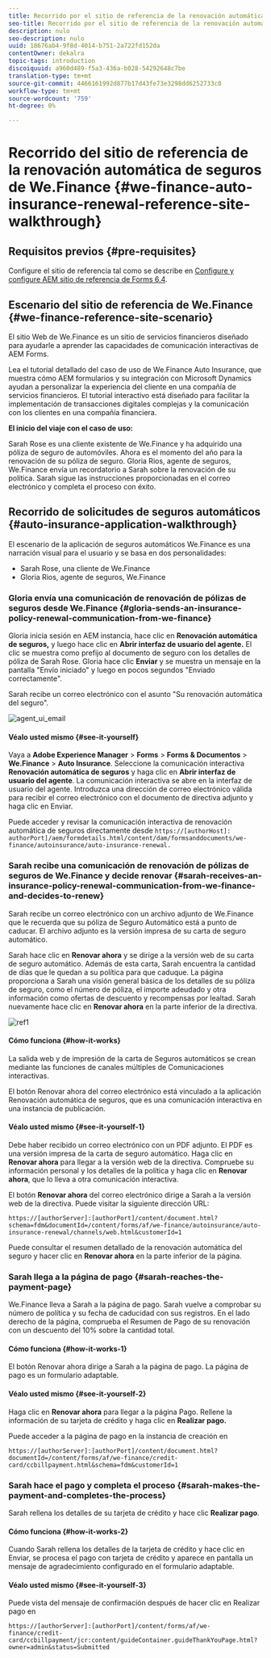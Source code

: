 ```yaml
---
title: Recorrido por el sitio de referencia de la renovación automática de seguros de We.Finance
seo-title: Recorrido por el sitio de referencia de la renovación automática de seguros de We.Finance
description: nulo
seo-description: nulo
uuid: 18676ab4-9f8d-4014-b751-2a722fd152da
contentOwner: dekalra
topic-tags: introduction
discoiquuid: a960d489-f5a3-436a-b028-54292648c7be
translation-type: tm+mt
source-git-commit: 4466161992d877b17d43fe73e3298dd6252733c0
workflow-type: tm+mt
source-wordcount: '759'
ht-degree: 0%

---
```



# Recorrido del sitio de referencia de la renovación automática de seguros de We.Finance {#we-finance-auto-insurance-renewal-reference-site-walkthrough}

## Requisitos previos {#pre-requisites}

Configure el sitio de referencia tal como se describe en [Configure y configure AEM sitio de referencia de Forms 6.4](/help/forms/using/setup-reference-sites.md).

## Escenario del sitio de referencia de We.Finance {#we-finance-reference-site-scenario}

El sitio Web de We.Finance es un sitio de servicios financieros diseñado para ayudarle a aprender las capacidades de comunicación interactivas de AEM Forms.

Lea el tutorial detallado del caso de uso de We.Finance Auto Insurance, que muestra cómo AEM formularios y su integración con Microsoft Dynamics ayudan a personalizar la experiencia del cliente en una compañía de servicios financieros. El tutorial interactivo está diseñado para facilitar la implementación de transacciones digitales complejas y la comunicación con los clientes en una compañía financiera.

**El inicio del viaje con el caso de uso:**

Sarah Rose es una cliente existente de We.Finance y ha adquirido una póliza de seguro de automóviles. Ahora es el momento del año para la renovación de su póliza de seguro. Gloria Rios, agente de seguros, We.Finance envía un recordatorio a Sarah sobre la renovación de su política. Sarah sigue las instrucciones proporcionadas en el correo electrónico y completa el proceso con éxito.

## Recorrido de solicitudes de seguros automáticos {#auto-insurance-application-walkthrough}

El escenario de la aplicación de seguros automáticos We.Finance es una narración visual para el usuario y se basa en dos personalidades:

* Sarah Rose, una cliente de We.Finance
* Gloria Rios, agente de seguros, We.Finance

### Gloria envía una comunicación de renovación de pólizas de seguros desde We.Finance {#gloria-sends-an-insurance-policy-renewal-communication-from-we-finance}

Gloria inicia sesión en AEM instancia, hace clic en **Renovación automática de seguros,** y luego hace clic en **Abrir interfaz de usuario del agente.** El clic se muestra como prefijo al documento de seguro con los detalles de póliza de Sarah Rose. Gloria hace clic **Enviar** y se muestra un mensaje en la pantalla &quot;Envío iniciado&quot; y luego en pocos segundos &quot;Enviado correctamente&quot;.

Sarah recibe un correo electrónico con el asunto &quot;Su renovación automática del seguro&quot;.

![agent_ui_email](assets/agent_ui_email.png)

#### Véalo usted mismo {#see-it-yourself}

Vaya a **Adobe Experience Manager** > **Forms** > **Forms &amp; Documentos** > **We.Finance** > **Auto Insurance**. Seleccione la comunicación interactiva **Renovación automática de seguros** y haga clic en **Abrir interfaz de usuario del agente**. La comunicación interactiva se abre en la interfaz de usuario del agente. Introduzca una dirección de correo electrónico válida para recibir el correo electrónico con el documento de directiva adjunto y haga clic en Enviar.

Puede acceder y revisar la comunicación interactiva de renovación automática de seguros directamente desde `https://[authorHost]: authorPort]/aem/formdetails.html/content/dam/formsanddocuments/we-finance/autoinsurance/auto-insurance-renewal.`

### Sarah recibe una comunicación de renovación de pólizas de seguros de We.Finance y decide renovar {#sarah-receives-an-insurance-policy-renewal-communication-from-we-finance-and-decides-to-renew}

Sarah recibe un correo electrónico con un archivo adjunto de We.Finance que le recuerda que su póliza de Seguro Automático está a punto de caducar. El archivo adjunto es la versión impresa de su carta de seguro automático.

Sarah hace clic en **Renovar ahora** y se dirige a la versión web de su carta de seguro automático. Además de esta carta, Sarah encuentra la cantidad de días que le quedan a su política para que caduque. La página proporciona a Sarah una visión general básica de los detalles de su póliza de seguro, como el número de póliza, el importe adeudado y otra información como ofertas de descuento y recompensas por lealtad. Sarah nuevamente hace clic en **Renovar ahora** en la parte inferior de la directiva.

![ref1](assets/ref1.png)

#### Cómo funciona {#how-it-works}

La salida web y de impresión de la carta de Seguros automáticos se crean mediante las funciones de canales múltiples de Comunicaciones interactivas.

El botón Renovar ahora del correo electrónico está vinculado a la aplicación Renovación automática de seguros, que es una comunicación interactiva en una instancia de publicación.

#### Véalo usted mismo {#see-it-yourself-1}

Debe haber recibido un correo electrónico con un PDF adjunto. El PDF es una versión impresa de la carta de seguro automático. Haga clic en **Renovar ahora** para llegar a la versión web de la directiva. Compruebe su información personal y los detalles de la política y haga clic en **Renovar ahora**, que lo lleva a otra comunicación interactiva.

El botón **Renovar ahora** del correo electrónico dirige a Sarah a la versión web de la directiva. Puede visitar la siguiente dirección URL:

`https://[authorServer]:[authorPort]/content/document.html?schema=fdm&documentId=/content/forms/af/we-finance/autoinsurance/auto-insurance-renewal/channels/web.html&customerId=1`

Puede consultar el resumen detallado de la renovación automática del seguro y hacer clic en **Renovar ahora** en la parte inferior de la página.

### Sarah llega a la página de pago {#sarah-reaches-the-payment-page}

We.Finance lleva a Sarah a la página de pago. Sarah vuelve a comprobar su número de política y su fecha de caducidad con sus registros. En el lado derecho de la página, comprueba el Resumen de Pago de su renovación con un descuento del 10% sobre la cantidad total.

#### Cómo funciona {#how-it-works-1}

El botón Renovar ahora dirige a Sarah a la página de pago. La página de pago es un formulario adaptable.

#### Véalo usted mismo {#see-it-yourself-2}

Haga clic en **Renovar ahora** para llegar a la página Pago. Rellene la información de su tarjeta de crédito y haga clic en **Realizar pago.**

Puede acceder a la página de pago en la instancia de creación en

`https://[authorServer]:[authorPort]/content/document.html?documentId=/content/forms/af/we-finance/credit-card/ccbillpayment.html&schema=fdm&customerId=1`

### Sarah hace el pago y completa el proceso {#sarah-makes-the-payment-and-completes-the-process}

Sarah rellena los detalles de su tarjeta de crédito y hace clic **Realizar pago**.

#### Cómo funciona {#how-it-works-2}

Cuando Sarah rellena los detalles de la tarjeta de crédito y hace clic en Enviar, se procesa el pago con tarjeta de crédito y aparece en pantalla un mensaje de agradecimiento configurado en el formulario adaptable.

#### Véalo usted mismo {#see-it-yourself-3}

Puede vista del mensaje de confirmación después de hacer clic en Realizar pago en

`https://[authorServer]:[authorPort]/content/forms/af/we-finance/credit-card/ccbillpayment/jcr:content/guideContainer.guideThankYouPage.html?owner=admin&status=Submitted`
